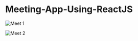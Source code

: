 # Meeting-App-Using-ReactJS

![Meet 1](https://github.com/mayur6902/Meeting-App-Using-ReactJS/assets/89648506/990c31c2-e816-4ae9-a315-c5f0035f7687)

![Meet 2](https://github.com/mayur6902/Meeting-App-Using-ReactJS/assets/89648506/1047198d-071a-4f75-abaf-f96d0e0a691f)

